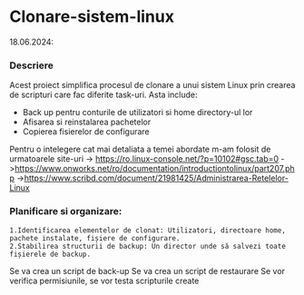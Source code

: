 # Clonare-sistem-linux
18.06.2024: 
### Descriere
Acest proiect simplifica procesul de clonare a unui sistem Linux prin crearea de scripturi care fac diferite task-uri.
Asta include:
- Back up pentru conturile de utilizatori si home directory-ul lor
- Afisarea si reinstalarea pachetelor
- Copierea fisierelor de configurare

Pentru o intelegere cat mai detaliata a temei abordate m-am folosit de urmatoarele site-uri
    -> https://ro.linux-console.net/?p=10102#gsc.tab=0
    ->https://www.onworks.net/ro/documentation/introductiontolinux/part207.php
    ->https://www.scribd.com/document/21981425/Administrarea-Retelelor-Linux
    

### Planificare si organizare:
    1.Identificarea elementelor de clonat: Utilizatori, directoare home, pachete instalate, fișiere de configurare.
    2.Stabilirea structurii de backup: Un director unde să salvezi toate fișierele de backup.

Se va crea un script de back-up
Se va crea un script de restaurare
Se vor verifica permisiunile, se vor testa scripturile create

